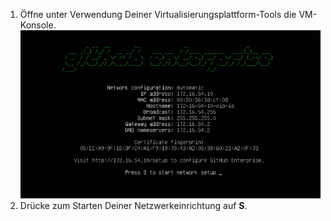 1. Öffne unter Verwendung Deiner Virtualisierungsplattform-Tools die VM-Konsole. ![{% data variables.product.prodname_enterprise %}-Konsole](/assets/images/enterprise/network-configuration/virtual-machine-console.png)
2. Drücke zum Starten Deiner Netzwerkeinrichtung auf **S**.
